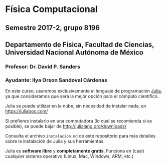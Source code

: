 # Física Computacional
## Semestre 2017-2, grupo 8196
## Departamento de Física, Facultad de Ciencias, Universidad Nacional Autónoma de México

### Profesor: Dr. David P. Sanders
### Ayudante: Ilya Orson Sandoval Cárdenas


En este curso, usaremos exclusivamente el lenguaje de programación [Julia](http://julialang.org/),
ya que consideramos que será la mejor opción para el cómputo científico.

Julia se puede utilizar en la nube, sin necesidad de instalar nada, en
https://juliabox.com/

Si prefieres instalarlo en una computadora (lo cual se recomienda si es posible),
se puede bajar de
http://julialang.org/downloads/

Consulta el archivo `instalacion.md` de este repositorio para más detalles sobre la instalación de Julia y sus herramientas.

Julia es **software libre** y **completamente gratis**.
Funciona en (casi) cualquier sistema operativo (Linux, Mac, Windows, ARM, etc.)

